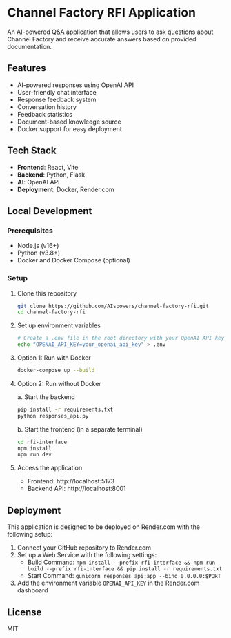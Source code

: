 # Channel Factory RFI Application

An AI-powered Q&A application that allows users to ask questions about Channel Factory and receive accurate answers based on provided documentation.

## Features

- AI-powered responses using OpenAI API
- User-friendly chat interface
- Response feedback system
- Conversation history
- Feedback statistics
- Document-based knowledge source
- Docker support for easy deployment

## Tech Stack

- **Frontend**: React, Vite
- **Backend**: Python, Flask
- **AI**: OpenAI API
- **Deployment**: Docker, Render.com

## Local Development

### Prerequisites

- Node.js (v16+)
- Python (v3.8+)
- Docker and Docker Compose (optional)

### Setup

1. Clone this repository
   ```bash
   git clone https://github.com/AIspowers/channel-factory-rfi.git
   cd channel-factory-rfi
   ```

2. Set up environment variables
   ```bash
   # Create a .env file in the root directory with your OpenAI API key
   echo "OPENAI_API_KEY=your_openai_api_key" > .env
   ```

3. Option 1: Run with Docker
   ```bash
   docker-compose up --build
   ```
   
4. Option 2: Run without Docker
   
   a. Start the backend
   ```bash
   pip install -r requirements.txt
   python responses_api.py
   ```
   
   b. Start the frontend (in a separate terminal)
   ```bash
   cd rfi-interface
   npm install
   npm run dev
   ```

5. Access the application
   - Frontend: http://localhost:5173
   - Backend API: http://localhost:8001

## Deployment

This application is designed to be deployed on Render.com with the following setup:

1. Connect your GitHub repository to Render.com
2. Set up a Web Service with the following settings:
   - Build Command: `npm install --prefix rfi-interface && npm run build --prefix rfi-interface && pip install -r requirements.txt`
   - Start Command: `gunicorn responses_api:app --bind 0.0.0.0:$PORT`
3. Add the environment variable `OPENAI_API_KEY` in the Render.com dashboard

## License

MIT 
